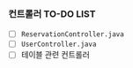 ### 컨트롤러 TO-DO LIST

* [ ] `ReservationController.java`
* [ ] `UserController.java`
* [ ] 테이블 관련 컨트롤러